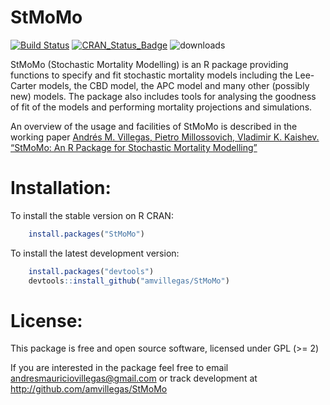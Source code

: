 <!-- README.md is generated from README.Rmd. Please edit that file -->
StMoMo
======

[![Build Status](https://travis-ci.org/amvillegas/StMoMo.svg?branch=master)](https://travis-ci.org/amvillegas/StMoMo) [![CRAN\_Status\_Badge](https://www.r-pkg.org/badges/version/StMoMo)](https://cran.r-project.org/package=StMoMo) ![downloads](https://cranlogs.r-pkg.org/badges/grand-total/StMoMo)

StMoMo (Stochastic Mortality Modelling) is an R package providing functions to specify and fit stochastic mortality models including the Lee-Carter models, the CBD model, the APC model and many other (possibly new) models. The package also includes tools for analysing the goodness of fit of the models and performing mortality projections and simulations.

An overview of the usage and facilities of StMoMo is described in the working paper [Andrés M. Villegas, Pietro Millossovich, Vladimir K. Kaishev. “StMoMo: An R Package for Stochastic Mortality Modelling”](https://github.com/amvillegas/StMoMo/raw/master/inst/doc/StMoMoVignette.pdf)

Installation:
=============

To install the stable version on R CRAN:

``` r
    install.packages("StMoMo")
```

To install the latest development version:

``` r
    install.packages("devtools")
    devtools::install_github("amvillegas/StMoMo")
```

License:
========

This package is free and open source software, licensed under GPL (&gt;= 2)

If you are interested in the package feel free to email <andresmauriciovillegas@gmail.com> or track development at <http://github.com/amvillegas/StMoMo>
